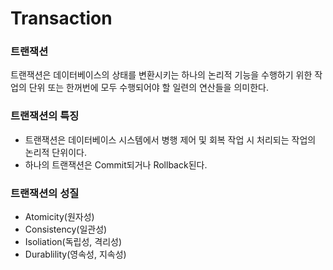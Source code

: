 # Transaction

### 트랜잭션
트랜잭션은 데이터베이스의 상태를 변환시키는 하나의 논리적 기능을 수행하기 위한 작업의 단위 또는 한꺼번에 모두 수행되어야 할 일련의 연산들을 의미한다.

### 트랜잭션의 특징
* 트랜잭션은 데이터베이스 시스템에서 병행 제어 및 회복 작업 시 처리되는 작업의 논리적 단위이다.
* 하나의 트랜잭션은 Commit되거나 Rollback된다.

### 트랜잭션의 성질
* Atomicity(원자성)
* Consistency(일관성)
* Isoliation(독립성, 격리성)
* Durablility(영속성, 지속성)
